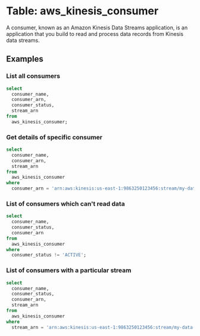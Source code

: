 # Table: aws_kinesis_consumer

A consumer, known as an Amazon Kinesis Data Streams application, is an application that you build to read and process data records from Kinesis data streams.

## Examples

### List all consumers

```sql
select
  consumer_name,
  consumer_arn,
  consumer_status,
  stream_arn
from
  aws_kinesis_consumer;
```


### Get details of specific consumer

```sql
select
  consumer_name,
  consumer_arn,
  stream_arn
from
  aws_kinesis_consumer
where
  consumer_arn = 'arn:aws:kinesis:us-east-1:9863250123456:stream/my-data-stream/consumer/my-consumer:1616584220';
```


### List of consumers which can't read data

```sql
select
  consumer_name,
  consumer_status,
  consumer_arn
from
  aws_kinesis_consumer
where
  consumer_status != 'ACTIVE';
```


### List of consumers with a particular stream

```sql
select
  consumer_name,
  consumer_status,
  consumer_arn,
  stream_arn
from
  aws_kinesis_consumer
where
  stream_arn = 'arn:aws:kinesis:us-east-1:9863250123456:stream/my-data-stream';
```